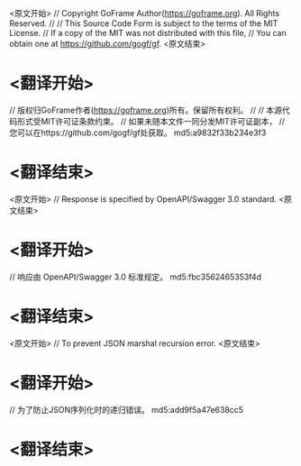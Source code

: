 
<原文开始>
// Copyright GoFrame Author(https://goframe.org). All Rights Reserved.
//
// This Source Code Form is subject to the terms of the MIT License.
// If a copy of the MIT was not distributed with this file,
// You can obtain one at https://github.com/gogf/gf.
<原文结束>

# <翻译开始>
// 版权归GoFrame作者(https://goframe.org)所有。保留所有权利。
//
// 本源代码形式受MIT许可证条款约束。
// 如果未随本文件一同分发MIT许可证副本，
// 您可以在https://github.com/gogf/gf处获取。 md5:a9832f33b234e3f3
# <翻译结束>


<原文开始>
// Response is specified by OpenAPI/Swagger 3.0 standard.
<原文结束>

# <翻译开始>
// 响应由 OpenAPI/Swagger 3.0 标准规定。 md5:fbc3562465353f4d
# <翻译结束>


<原文开始>
// To prevent JSON marshal recursion error.
<原文结束>

# <翻译开始>
// 为了防止JSON序列化时的递归错误。 md5:add9f5a47e638cc5
# <翻译结束>

